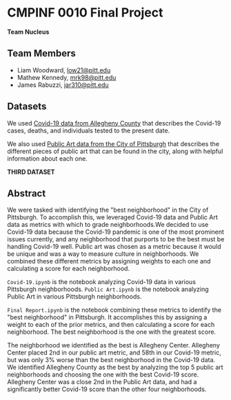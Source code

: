# CMPINF 0010 Final Project
**Team Nucleus**

## Team Members
* Liam Woodward, low21@pitt.edu
* Mathew Kennedy, mrk98@pitt.edu
* James Rabuzzi, jar310@pitt.edu

## Datasets
We used [Covid-19 data from Allegheny County](https://data.wprdc.org/dataset/allegheny-county-covid-19-tests-cases-and-deaths/resource/0f214885-ff3e-44e1-9963-e9e9062a04d1) that describes the Covid-19 cases, deaths, and individuals tested to the present date.

We also used [Public Art data from the City of Pittsburgh](https://data.wprdc.org/dataset/city-of-pittsburgh-public-art/resource/00d74e83-8a23-486e-841b-286e1332a151) that describes the different pieces of public art that can be found in the city, along with helpful information about each one.

**THIRD DATASET**

## Abstract
We were tasked with identifying the "best neighborhood" in the City of Pittsburgh. To accomplish this, we leveraged Covid-19 data and Public Art data as metrics with which to grade neighborhoods.We decided to use Covid-19 data because the Covid-19 pandemic is one of the most prominent issues currently, and any neighborhood that purports to be the best must be handling Covid-19 well. Public art was chosen as a metric because it would be unique and was a way to measure culture in neighborhoods. We combined these different metrics by assigning weights to each one and calculating a score for each neighborhood.

`Covid-19.ipynb` is the notebook analyzing Covid-19 data in various Pittsburgh neighborhoods.
`Public Art.ipynb` is the notebook analyzing Public Art in various Pittsburgh neighborhoods.

`Final Report.ipynb` is the notebook combining these metrics to identify the "best neighborhood" in Pittsburgh. It accomplishes this by assigning a weight to each of the prior metrics, and then calculating a score for each neighborhood. The best neighborhood is the one with the greatest score.

The neighborhood we identified as the best is Allegheny Center. Allegheny Center placed 2nd in our public art metric, and 58th in our Covid-19 metric, but was only 3% worse than the best neighborhood in the Covid-19 data. We identified Allegheny County as the best by analyzing the top 5 public art neighborhoods and choosing the one with the best Covid-19 score. Allegheny Center was a close 2nd in the Public Art data, and had a significantly better Covid-19 score than the other four neighborhoods.
